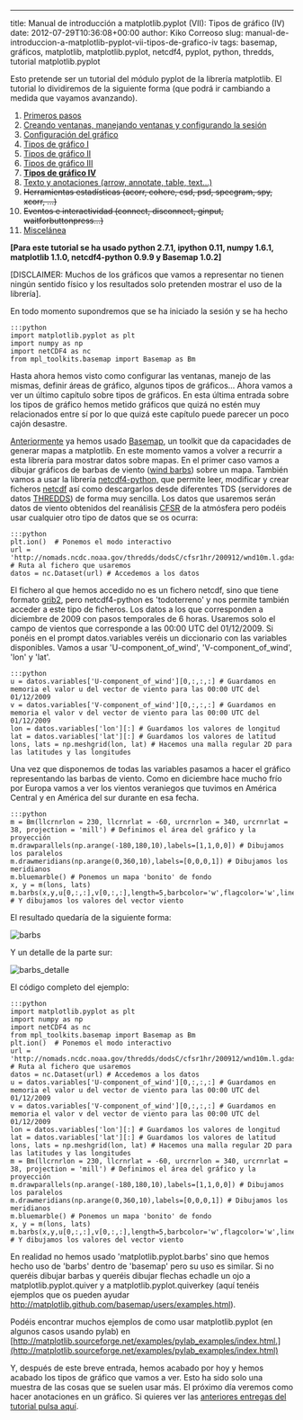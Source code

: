 ---
title: Manual de introducción a matplotlib.pyplot (VII): Tipos de gráfico (IV)
date: 2012-07-29T10:36:08+00:00
author: Kiko Correoso
slug: manual-de-introduccion-a-matplotlib-pyplot-vii-tipos-de-grafico-iv
tags: basemap, gráficos, matplotlib, matplotlib.pyplot, netcdf4, pyplot, python, thredds, tutorial matplotlib.pyplot

Esto pretende ser un tutorial del módulo pyplot de la librería matplotlib. El tutorial lo dividiremos de la siguiente forma (que podrá ir cambiando a medida que vayamos avanzando).

  1. [Primeros pasos](https://pybonacci.org/2012/05/14/manual-de-introduccion-a-matplotlib-pyplot-i/ "Manual de introducción a matplotlib.pyplot (I): Primeros pasos")
  2. [Creando ventanas, manejando ventanas y configurando la sesión](https://pybonacci.org/2012/05/19/manual-de-introduccion-a-matplotlib-pyplot-ii-creando-y-manejando-ventanas-y-configurando-la-sesion/ "Manual de introducción a matplotlib.pyplot (II): Creando y manejando ventanas y configurando la sesión")
  3. [Configuración del gráfico](https://pybonacci.org/2012/05/25/manual-de-introduccion-a-matplotlib-pyplot-iii-configuracion-del-grafico/ "Manual de introducción a matplotlib.pyplot (III): Configuración del gráfico")
  4. [Tipos de gráfico I](https://pybonacci.org/2012/06/04/manual-de-introduccion-a-matplotlib-pyplot-iv-tipos-de-grafico-i/ "Manual de introducción a matplotlib.pyplot (IV): Tipos de gráfico (I)")
  5. [Tipos de gráfico II](https://pybonacci.org/2012/06/23/manual-de-introduccion-a-matplotlib-pyplot-v-tipos-de-grafico-ii/ "Manual de introducción a matplotlib.pyplot (V): Tipos de gráfico (II)")
  6. [Tipos de gráfico III](https://pybonacci.org/2012/07/01/manual-de-introduccion-a-matplotlib-pyplot-vi-tipos-de-grafico-iii/ "Manual de introducción a matplotlib.pyplot (VI): Tipos de gráfico (III)")
  7. **[Tipos de gráfico IV](https://pybonacci.org/2012/07/29/manual-de-introduccion-a-matplotlib-pyplot-vii-tipos-de-grafico-iv/ "Manual de introducción a matplotlib.pyplot (VII): Tipos de gráfico (IV)")**
  8. [Texto y anotaciones (arrow, annotate, table, text...)](https://pybonacci.org/2012/08/24/manual-de-introduccion-a-matplotlib-pyplot-viii-texto-y-anotaciones/ "Manual de introducción a matplotlib.pyplot (VIII): Texto y anotaciones")
  9. <del>Herramientas estadísticas (acorr, cohere, csd, psd, specgram, spy, xcorr, ...)</del>
 10. <del>Eventos e interactividad (connect, disconnect, ginput, waitforbuttonpress...)</del>
 11. [Miscelánea](https://pybonacci.org/2012/08/30/manual-de-introduccion-a-matplotlib-pyplot-ix-miscelanea/ "Manual de introducción a matplotlib.pyplot (IX): Miscelánea")

**[Para este tutorial se ha usado python 2.7.1, ipython 0.11, numpy 1.6.1, matplotlib 1.1.0, netcdf4-python 0.9.9 y Basemap 1.0.2]**

[DISCLAIMER: Muchos de los gráficos que vamos a representar no tienen ningún sentido físico y los resultados solo pretenden mostrar el uso de la librería].

En todo momento supondremos que se ha iniciado la sesión y se ha hecho

    :::python
    import matplotlib.pyplot as plt
    import numpy as np
    import netCDF4 as nc
    from mpl_toolkits.basemap import Basemap as Bm

Hasta ahora hemos visto como configurar las ventanas, manejo de las mismas, definir áreas de gráfico, algunos tipos de gráficos... Ahora vamos a ver un último capítulo sobre tipos de gráficos. En esta última entrada sobre los tipos de gráfico hemos metido gráficos que quizá no estén muy relacionados entre sí por lo que quizá este capítulo puede parecer un poco cajón desastre.

<!--more-->

[Anteriormente](https://pybonacci.org/2012/04/14/ejemplo-de-uso-de-basemap-y-netcdf4/) ya hemos usado [Basemap](http://matplotlib.github.com/basemap/), un toolkit que da capacidades de generar mapas a matplotlib. En este momento vamos a volver a recurrir a esta librería para mostrar datos sobre mapas. En el primer caso vamos a dibujar gráficos de barbas de viento ([wind barbs](http://en.wikipedia.org/wiki/Station_model#Plotted_winds)) sobre un mapa. También vamos a usar la librería [netcdf4-python,](https://unidata.github.io/netcdf4-python/) que permite leer, modificar y crear ficheros [netcdf](http://www.unidata.ucar.edu/software/netcdf/) así como descargarlos desde diferentes TDS (servidores de datos [THREDDS](https://www.unidata.ucar.edu/software/thredds/current/tds/)) de forma muy sencilla. Los datos que usaremos serán datos de viento obtenidos del reanálisis [CFSR](http://journals.ametsoc.org/doi/pdf/10.1175/2010BAMS3001.1) de la atmósfera pero podéis usar cualquier otro tipo de datos que se os ocurra:

    :::python
    plt.ion()  # Ponemos el modo interactivo
    url = 'http://nomads.ncdc.noaa.gov/thredds/dodsC/cfsr1hr/200912/wnd10m.l.gdas.200912.grb2' # Ruta al fichero que usaremos
    datos = nc.Dataset(url) # Accedemos a los datos

El fichero al que hemos accedido no es un fichero netcdf, sino que tiene formato [grib2](http://www.wmo.int/pages/prog/www/WMOCodes/Guides/GRIB/GRIB2_062006.pdf), pero netcdf4-python es 'todoterreno' y nos permite también acceder a este tipo de ficheros. Los datos a los que corresponden a diciembre de 2009 con pasos temporales de 6 horas. Usaremos solo el campo de vientos que corresponde a las 00:00 UTC del 01/12/2009. Si ponéis en el prompt datos.variables veréis un diccionario con las variables disponibles. Vamos a usar 'U-component\_of\_wind', 'V-component\_of\_wind', 'lon' y 'lat'.

    :::python
    u = datos.variables['U-component_of_wind'][0,:,:,:] # Guardamos en memoria el valor u del vector de viento para las 00:00 UTC del 01/12/2009
    v = datos.variables['V-component_of_wind'][0,:,:,:] # Guardamos en memoria el valor v del vector de viento para las 00:00 UTC del 01/12/2009
    lon = datos.variables['lon'][:] # Guardamos los valores de longitud
    lat = datos.variables['lat'][:] # Guardamos los valores de latitud
    lons, lats = np.meshgrid(lon, lat) # Hacemos una malla regular 2D para las latitudes y las longitudes

Una vez que disponemos de todas las variables pasamos a hacer el gráfico representando las barbas de viento. Como en diciembre hace mucho frío por Europa vamos a ver los vientos veraniegos que tuvimos en América Central y en América del sur durante en esa fecha.

    :::python
    m = Bm(llcrnrlon = 230, llcrnrlat = -60, urcrnrlon = 340, urcrnrlat = 38, projection = 'mill') # Definimos el área del gráfico y la proyección
    m.drawparallels(np.arange(-180,180,10),labels=[1,1,0,0]) # Dibujamos los paralelos
    m.drawmeridians(np.arange(0,360,10),labels=[0,0,0,1]) # Dibujamos los meridianos
    m.bluemarble() # Ponemos un mapa 'bonito' de fondo
    x, y = m(lons, lats)
    m.barbs(x,y,u[0,:,:],v[0,:,:],length=5,barbcolor='w',flagcolor='w',linewidth=0.5) # Y dibujamos los valores del vector viento

El resultado quedaría de la siguiente forma:

![barbs](https://pybonacci.org/images/2012/07/barbs.png)

Y un detalle de la parte sur:

![barbs_detalle](https://pybonacci.org/images/2012/07/barbs_detalle.png)

El código completo del ejemplo:

    :::python
    import matplotlib.pyplot as plt
    import numpy as np
    import netCDF4 as nc
    from mpl_toolkits.basemap import Basemap as Bm
    plt.ion()  # Ponemos el modo interactivo
    url = 'http://nomads.ncdc.noaa.gov/thredds/dodsC/cfsr1hr/200912/wnd10m.l.gdas.200912.grb2' # Ruta al fichero que usaremos
    datos = nc.Dataset(url) # Accedemos a los datos
    u = datos.variables['U-component_of_wind'][0,:,:,:] # Guardamos en memoria el valor u del vector de viento para las 00:00 UTC del 01/12/2009
    v = datos.variables['V-component_of_wind'][0,:,:,:] # Guardamos en memoria el valor v del vector de viento para las 00:00 UTC del 01/12/2009
    lon = datos.variables['lon'][:] # Guardamos los valores de longitud
    lat = datos.variables['lat'][:] # Guardamos los valores de latitud
    lons, lats = np.meshgrid(lon, lat) # Hacemos una malla regular 2D para las latitudes y las longitudes
    m = Bm(llcrnrlon = 230, llcrnrlat = -60, urcrnrlon = 340, urcrnrlat = 38, projection = 'mill') # Definimos el área del gráfico y la proyección
    m.drawparallels(np.arange(-180,180,10),labels=[1,1,0,0]) # Dibujamos los paralelos
    m.drawmeridians(np.arange(0,360,10),labels=[0,0,0,1]) # Dibujamos los meridianos
    m.bluemarble() # Ponemos un mapa 'bonito' de fondo
    x, y = m(lons, lats)
    m.barbs(x,y,u[0,:,:],v[0,:,:],length=5,barbcolor='w',flagcolor='w',linewidth=0.5) # Y dibujamos los valores del vector viento

En realidad no hemos usado 'matplotlib.pyplot.barbs' sino que hemos hecho uso de 'barbs' dentro de 'basemap' pero su uso es similar. Si no queréis dibujar barbas y queréis dibujar flechas echadle un ojo a matplotlib.pyplot.quiver y a matplotlib.pyplot.quiverkey (aquí tenéis ejemplos que os pueden ayudar <http://matplotlib.github.com/basemap/users/examples.html>).

Podéis encontrar muchos ejemplos de como usar matplotlib.pyplot (en algunos casos usando pylab) en [http://matplotlib.sourceforge.net/examples/pylab_examples/index.html.](http://matplotlib.sourceforge.net/examples/pylab_examples/index.html)

Y, después de este breve entrada, hemos acabado por hoy y hemos acabado los tipos de gráfico que vamos a ver. Esto ha sido solo una muestra de las cosas que se suelen usar más. El próximo día veremos como hacer anotaciones en un gráfico. Si quieres ver las [anteriores entregas del tutorial pulsa aquí](https://pybonacci.org/tag/tutorial-matplotlib-pyplot/).
